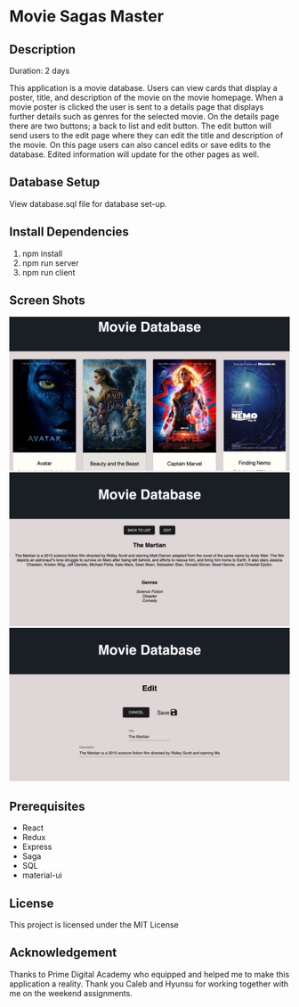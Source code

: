# Movie Sagas Master

## Description

Duration: 2 days

This application is a movie database. Users can view cards that display a poster, title, and description of the movie on the movie homepage. When a movie poster is clicked the user is sent to a details page that displays further details such as genres for the selected movie. On the details page there are two buttons; a back to list and edit button. The edit button will send users to the edit page where they can edit the title and description of the movie. On this page users can also cancel edits or save edits to the database. Edited information will update for the other pages as well.

## Database Setup

View database.sql file for database set-up.

## Install Dependencies

1. npm install
2. npm run server
3. npm run client

## Screen Shots

![screenshot](wireframes/movies.jpeg)
![screenshot](wireframes/details.jpeg)
![screenshot](wireframes/edit.jpeg)

## Prerequisites

- React
- Redux
- Express
- Saga
- SQL
- material-ui

## License

This project is licensed under the MIT License

## Acknowledgement

Thanks to Prime Digital Academy who equipped and helped me to make this application a reality. Thank you Caleb and Hyunsu for working together with me on the weekend assignments.
